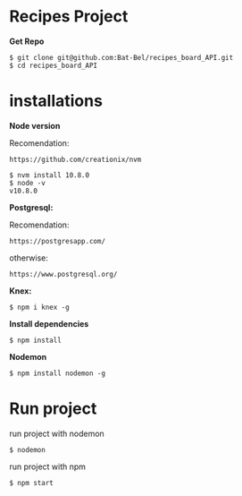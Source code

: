 # Recipes Project
**Get Repo**
```
$ git clone git@github.com:Bat-Bel/recipes_board_API.git
$ cd recipes_board_API
```

# installations

**Node version**

Recomendation:
```
https://github.com/creationix/nvm
```

```
$ nvm install 10.8.0
$ node -v
v10.8.0
```

**Postgresql:**

Recomendation:
```
https://postgresapp.com/
```

otherwise:
```
https://www.postgresql.org/
```

**Knex:**
```
$ npm i knex -g
```

**Install dependencies**
```
$ npm install
```

**Nodemon**
```
$ npm install nodemon -g
```

# Run project
run project with nodemon
```
$ nodemon
```

run project with npm
```
$ npm start
```
